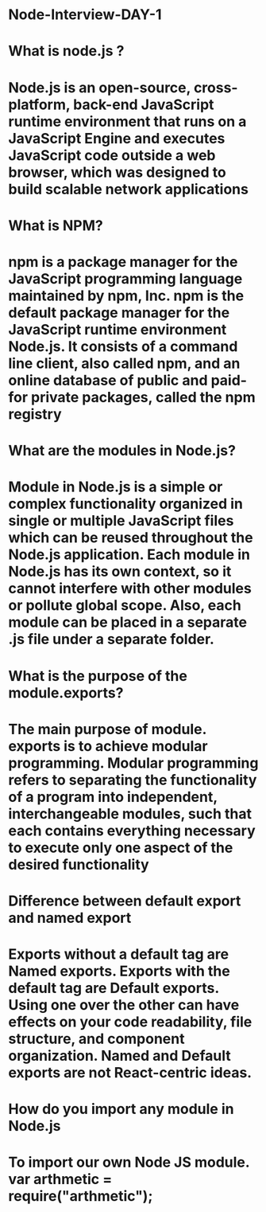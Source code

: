 # Node-Interview-DAY-1

<h1>What is node.js ?<h1/>
<p>Node.js is an open-source, cross-platform, back-end JavaScript runtime environment that runs on a JavaScript Engine and executes JavaScript code outside a web browser, which was designed to build scalable network applications<p/>

<h1>What is NPM?<h1/>
<p>npm is a package manager for the JavaScript programming language maintained by npm, Inc. npm is the default package manager for the JavaScript runtime environment Node.js. It consists of a command line client, also called npm, and an online database of public and paid-for private packages, called the npm registry<p/>

<h1>What are the modules in Node.js?<h1/>
<p>Module in Node.js is a simple or complex functionality organized in single or multiple JavaScript files which can be reused throughout the Node.js application.
Each module in Node.js has its own context, so it cannot interfere with other modules or pollute global scope. Also, each module can be placed in a separate .js file under a separate folder.<p/>

<h1>What is the purpose of the module.exports?<h1/>
<p>The main purpose of module. exports is to achieve modular programming. Modular programming refers to separating the functionality of a program into independent, interchangeable modules, such that each contains everything necessary to execute only one aspect of the desired functionality<p/>

<h1>Difference between default export and named export<h1/>
<p>Exports without a default tag are Named exports. Exports with the default tag are Default exports. Using one over the other can have effects on your code readability, file structure, and component organization. Named and Default exports are not React-centric ideas.<p/>

<h1>How do you import any module in Node.js<h1/>
<p>To import our own Node JS module. var arthmetic = require("arthmetic");<p/>









